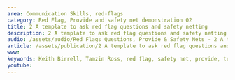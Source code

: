 ```yaml
---
area: Communication Skills, red-flags
category: Red Flag, Provide and safety net demonstration 02
title: 2 A template to ask red flag questions and safety netting
description: 2 A template to ask red flag questions and safety netting
audio: /assets/audio/Red Flags Questions, Provide & Safety Nets - 2 A template to ask red flag questions and safety netting - MQ.mp3
article: /assets/publication/2 A template to ask red flag questions and safety netting.pdf
www: 
keywords: Keith Birrell, Tamzin Ross, red flag, safety net, provide, template
youtube: 
--- 
```


